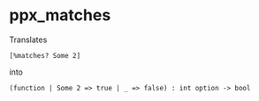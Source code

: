 # ppx_matches

Translates

    [%matches? Some 2]

into

    (function | Some 2 => true | _ => false) : int option -> bool
